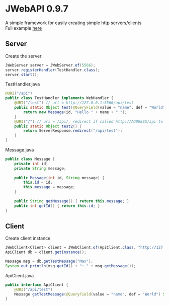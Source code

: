 # JWebAPI 0.9.7
A simple framework for easily creating simple http servers/clients<br>
Full example [here](https://github.com/Bethibande/JWebAPI/tree/master/examples/src/de/bethibande/web/examples)

## Server
Create the server
```java
JWebServer server = JWebServer.of(5566);
server.registerHandler(TestHandler.class);
server.start();
```
TestHandler.java
```java
@URI("/api")
public class TestHandler implements WebHandler {
    @URI("/test") // url = http://127.0.0.1:5566/api/test
    public static Object test(@QueryField(value = "name", def = "World") String name, @QueryField(value = "id", def = "1") int id) {
        return new Message(id, "Hello " + name + "!");
    }
    @URI("/") // uri = /api/, redirect if called http://ADDRESS/api to http://ADDRESS/api/test
    public static Object test2() {
        return ServerResponse.redirect("/api/test");
    }
}
```
Message.java
```java
public class Message {
    private int id;
    private String message;
    
    public Message(int id, String message) {
        this.id = id;
        this.message = message;
    }
    
    public String getMessage() { return this.message; }
    public int getId() { return this.id; }
}
```

## Client
Create client instance
```java
JWebClient<Client> client = JWebClient.of(ApiClient.class, "http://127.0.0.1:5566");
ApiClient db = client.getInstance();

Message msg = db.getTestMessage("Max");
System.out.println(msg.getId() + ": " + msg.getMessage());
```
ApiClient.java
```java
public interface ApiClient {
    @URI("/api/test")
    Message getTestMessage(@QueryField(value = "name", def = "World") String name);
}
```
